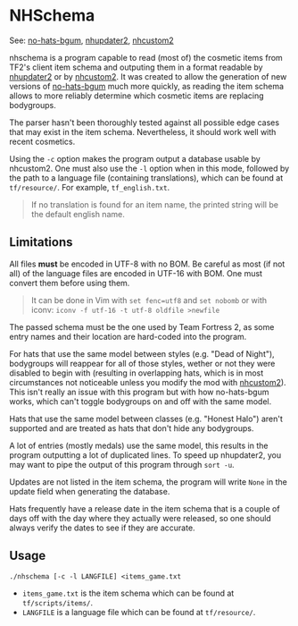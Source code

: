 # NHSchema

See: [no-hats-bgum](https://github.com/Fedora31/no-hats-bgum),
[nhupdater2](https://github.com/Fedora31/nhupdater2),
[nhcustom2](https://github.com/Fedora31/nhcustom2)

nhschema is a program capable to read (most of) the cosmetic
items from TF2's client item schema and outputing them in a format
readable by [nhupdater2](https://github.com/Fedora31/nhupdater2) or
by [nhcustom2](https://github.com/Fedora31/nhcustom2).
It was created to allow the generation of new versions of
[no-hats-bgum](https://github.com/Fedora31/no-hats-bgum) much
more quickly, as reading the item schema allows to more
reliably determine which cosmetic items are replacing bodygroups.

The parser hasn't been thoroughly tested against all possible
edge cases that may exist in the item schema. Nevertheless, it
should work well with recent cosmetics.

Using the `-c` option makes the program output a database usable
by nhcustom2. One must also use the `-l` option when in this mode,
followed by the path to a language file (containing translations),
which can be found at `tf/resource/`. For example, `tf_english.txt`.

> If no translation is found for an item name, the printed string will
> be the default english name.


## Limitations

All files **must** be encoded in UTF-8 with no BOM. Be careful as
most (if not all) of the language files are encoded in UTF-16 with
BOM. One must convert them before using them.

> It can be done in Vim with `set fenc=utf8` and `set nobomb` or with
> iconv: `iconv -f utf-16 -t utf-8 oldfile >newfile`

The passed schema must be the one used by Team Fortress 2, as
some entry names and their location are hard-coded into the
program.

For hats that use the same model between styles (e.g. "Dead of Night"),
bodygroups will reappear for all of those styles, wether or not they were
disabled to begin with (resulting in overlapping hats, which is in
most circumstances not noticeable unless you modify the mod with
[nhcustom2](https://github.com/Fedora31/nhcustom2)). This isn't
really an issue with this program but with how no-hats-bgum works,
which can't toggle bodygroups on and off with the same model.

Hats that use the same model between classes (e.g. "Honest Halo")
aren't supported and are treated as hats that don't hide any bodygroups.

A lot of entries (mostly medals) use the same model, this results
in the program outputting a lot of duplicated lines. To speed up
nhupdater2, you may want to pipe the output of this program through
`sort -u`.

Updates are not listed in the item schema, the program will write
`None` in the update field when generating the database.

Hats frequently have a release date in the item schema that is a couple
of days off with the day where they actually were released, so one
should always verify the dates to see if they are accurate.


## Usage

`./nhschema [-c -l LANGFILE] <items_game.txt`

- `items_game.txt` is the item schema which can be found at
  `tf/scripts/items/`.
- `LANGFILE` is a language file which can be found at
  `tf/resource/`.
